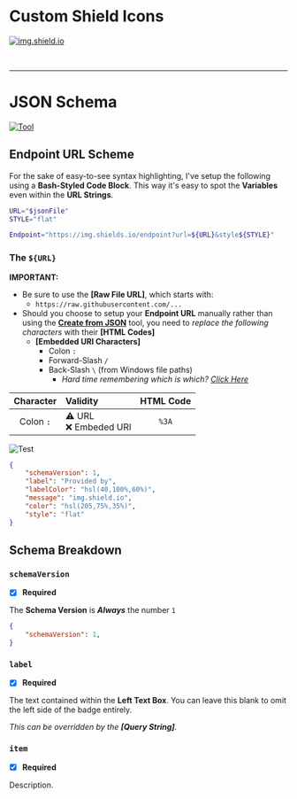 # Custom Shield Icons

[![img.shield.io](https://img.shields.io/endpoint?url=https%3A%2F%2Fraw.githubusercontent.com%2FNewSpectrum%2FFree-and-Fancy-Assets%2Fmain%2FShields%2FJSON%2Freferences%2Fshields-provider.json)](https://img.shield.io/)

<br />

---

# JSON Schema

[![Tool](https://img.shields.io/badge/Create-from%20JSON-orange)](https://shields.io/endpoint#:~:text=Customize%20and%20Test)

## Endpoint URL Scheme

For the sake of easy-to-see syntax highlighting, I've setup the following using a __Bash-Styled Code Block__. This way it's easy to spot the __Variables__ even within the __URL Strings__.

```bash
URL="$jsonFile"
STYLE="flat"

Endpoint="https://img.shields.io/endpoint?url=${URL}&style${STYLE}"
```

### The `${URL}`

__IMPORTANT:__

- Be sure to use the __[Raw File URL]__, which starts with:
	- `https://raw.githubusercontent.com/...`
- Should you choose to setup your __Endpoint URL__ manually rather than using the __[Create from JSON](https://shields.io/endpoint#:~:text=Customize%20and%20Test)__ tool, you need to *replace the following characters* with their __[HTML Codes]__
	- __[Embedded URI Characters]__
		- Colon `:`
		- Forward-Slash `/`
		- Back-Slash `\` (from Windows file paths)
			- *Hard time remembering which is which? [Click Here](https://github.com/NewSpectrum/NewSpectrum-Home/wiki)*

| Character | Validity | HTML Code |
| :---:     | :---     | :---:     |
| Colon `:` | :warning: URL<br />:x: Embeded URI | `%3A` |



![Test](url)

```json
{
	"schemaVersion": 1,
	"label": "Provided by",
	"labelColor": "hsl(40,100%,60%)",
	"message": "img.shield.io",
	"color": "hsl(205,75%,35%)",
	"style": "flat"
}
```

## Schema Breakdown


### `schemaVersion`
- [x] __Required__

The __Schema Version__ is __*Always*__ the number `1`

```json
{
	"schemaVersion": 1,
}
```

### `label`
- [x] __Required__

The text contained within the __Left Text Box__. You can leave this blank to omit the left side of the badge entirely.

*This can be overridden by the __[Query String]__.*

### `item`
- [x] __Required__

Description.
